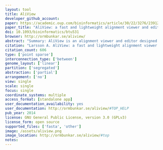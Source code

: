 ```yaml
---
layout: tool 
title: AliView
developer_github_account: 
paper: https://academic.oup.com/bioinformatics/article/30/22/3276/2391211
paper_title: "AliView: a fast and lightweight alignment viewer and editor for large datasets"
doi: 10.1093/bioinformatics/btu531
browser: http://ormbunkar.se/aliview/
abstract: "Summary: AliView is an alignment viewer and editor designed to meet the requirements of next-generation sequencing era phylogenetic datasets. AliView handles alignments of unlimited size in the formats most commonly used, i.e. FASTA, Phylip, Nexus, Clustal and MSF. The intuitive graphical interface makes it easy to inspect, sort, delete, merge and realign sequences as part of the manual filtering process of large datasets. AliView also works as an easy-to-use alignment editor for small as well as large datasets. Availability and implementation: AliView is released as open-source software under the GNU General Public License, version 3.0 (GPLv3), and is available at GitHub ( www.github.com/AliView ). The program is cross-platform and extensively tested on Linux, Mac OS X and Windows systems. Downloads and help are available at http://ormbunkar.se/aliview"
citation: "Larsson A. AliView: a fast and lightweight alignment viewer and editor for large datasets. Bioinformatics. academic.oup.com; 2014;30: 3276–3278."
citation_count: 606
type: ['point sparse']
interconnection_type: ['between']
genome_layout: ['linear']
partition: ['segregated']
abstraction: ['partial']
arrangement: ['no']
view: single
scale: single
focus: single
coordinate_systems: multiple
access_format: [standalone app]
user_documentation_availability: yes
user_documentation: http://ormbunkar.se/aliview/#TOP_HELP
pub_year: 2014
license: GNU General Public License, version 3.0 (GPLv3)
license_form: open source
supported_files: ['fasta', 'other']
image: /assets/aliview.png
image_location: http://ormbunkar.se/aliview/#top
notes: 
---
```

